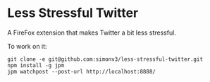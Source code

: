 # Less Stressful Twitter
A FireFox extension that makes Twitter a bit less stressful.

To work on it:

```
git clone -e git@github.com:simonv3/less-stressful-twitter.git
npm install -g jpm
jpm watchpost --post-url http://localhost:8888/
```
